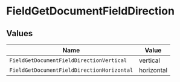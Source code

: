 # FieldGetDocumentFieldDirection


## Values

| Name                                       | Value                                      |
| ------------------------------------------ | ------------------------------------------ |
| `FieldGetDocumentFieldDirectionVertical`   | vertical                                   |
| `FieldGetDocumentFieldDirectionHorizontal` | horizontal                                 |